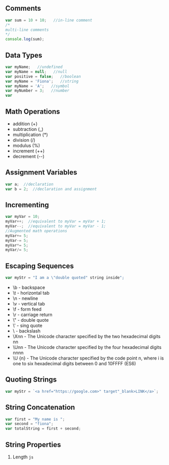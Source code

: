 ## Comments

```js
var sum = 10 + 10;   //in-line comment
/*
multi-line comments
*/
console.log(sum);
```

## Data Types

```js
var myName;   //undefined
var myName = null;   //null
var positive = false;   //boolean
var myName = 'Fiona';   //string
var myName = 'A';   //symbol
var myNumber = 3;   //number
var
```

## Math Operations

* addition (+)
* subtraction (_)
* multiplication (*)
* division (/)
* modulus (%)
* increment (++)
* decrement (--)

## Assignment Variables

```js
var a;  //declaration
var b = 2;  //declaration and assignment
```

## Incrementing

```js
var myVar = 10;
myVar++;  //equivalent to myVar = myVar + 1;
myVar--;  //equivalent to myVar = myVar - 1;
//Augmented math operations
myVar+= 5;
myVar-= 5;
myVar*= 5;
myVar/= 5;
```

## Escaping Sequences

```js
var myStr = "I am a \"double quoted" string inside";
```

* \\b - backspace
* \\t - horizontal tab
* \\n - newline
* \\v - vertical tab
* \\f - form feed
* \\r - carriage return
* \\" - double quote
* \\' - sing quote
* \\ - backslash
* \\Xnn - The Unicode character specified by the two hexadecimal digits nn
* \\Unn - The Unicode character specified by the four hexadecimal digits nnnn
* \\U {n} - The Unicode character specified by the code point n, where i is one to six hexadecimal digits between 0 and 10FFFF (ES6)

## Quoting Strings

```js
var myStr = `<a href="https://google.com>" target"_blank>LINK</a>`;
```

## String Concatenation

```js
var first = "My name is ";
var second = "fiona";
var totalString = first + second;
```

## String Properties

1. Length ```js ```
